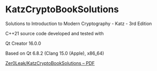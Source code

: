 # KatzCryptoBookSolutions
Solutions to Introduction to Modern Cryptography - Katz - 3rd Edition

C++21 source code developed and tested with 

Qt Creator 16.0.0

Based on Qt 6.8.2 (Clang 15.0 (Apple), x86_64)

[Zer0Leak/KatzCryptoBookSolutions – PDF](https://github.com/Zer0Leak/KatzCryptoBookSolutions/tree/main/tex/main.pdf)
